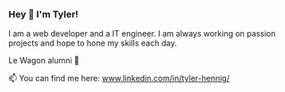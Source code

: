### Hey 👋 I'm Tyler!

<!--
**TyJHennig/TyJHennig** is a ✨ _special_ ✨ repository because its `README.md` (this file) appears on your GitHub profile.

Here are some ideas to get you started:

- 🔭 I’m currently working on ...
- 🌱 I’m currently learning ...
- 👯 I’m looking to collaborate on ...
- 🤔 I’m looking for help with ...
- 💬 Ask me about ...
- 📫 How to reach me: ...
- 😄 Pronouns: ...
- ⚡ Fun fact: ...
-->

I am a web developer and a IT engineer. I am always working on passion projects and hope to hone my skills each day. 

Le Wagon alumni 🚌

📫 You can find me here:
www.linkedin.com/in/tyler-hennig/
